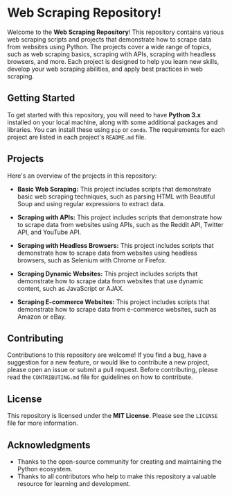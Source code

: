 # Web Scraping Repository!

Welcome to the **Web Scraping Repository**! This repository contains various web scraping scripts and projects that demonstrate how to scrape data from websites using Python. The projects cover a wide range of topics, such as web scraping basics, scraping with APIs, scraping with headless browsers, and more. Each project is designed to help you learn new skills, develop your web scraping abilities, and apply best practices in web scraping.

## Getting Started

To get started with this repository, you will need to have **Python 3.x** installed on your local machine, along with some additional packages and libraries. You can install these using `pip` or `conda`. The requirements for each project are listed in each project's `README.md` file.

## Projects

Here's an overview of the projects in this repository:

- **Basic Web Scraping:** This project includes scripts that demonstrate basic web scraping techniques, such as parsing HTML with Beautiful Soup and using regular expressions to extract data.

- **Scraping with APIs:** This project includes scripts that demonstrate how to scrape data from websites using APIs, such as the Reddit API, Twitter API, and YouTube API.

- **Scraping with Headless Browsers:** This project includes scripts that demonstrate how to scrape data from websites using headless browsers, such as Selenium with Chrome or Firefox.

- **Scraping Dynamic Websites:** This project includes scripts that demonstrate how to scrape data from websites that use dynamic content, such as JavaScript or AJAX.

- **Scraping E-commerce Websites:** This project includes scripts that demonstrate how to scrape data from e-commerce websites, such as Amazon or eBay.

## Contributing

Contributions to this repository are welcome! If you find a bug, have a suggestion for a new feature, or would like to contribute a new project, please open an issue or submit a pull request. Before contributing, please read the `CONTRIBUTING.md` file for guidelines on how to contribute.

## License

This repository is licensed under the **MIT License**. Please see the `LICENSE` file for more information.

## Acknowledgments

- Thanks to the open-source community for creating and maintaining the Python ecosystem.
- Thanks to all contributors who help to make this repository a valuable resource for learning and development.
